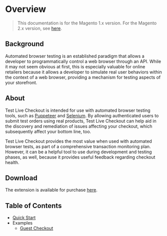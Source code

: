 # Overview

> This documentation is for the Magento 1.x version. For the Magento 2.x version, see [here](https://nickolasburr.github.io/magento/extensions/2.x/testlivecheckout/latest/).

## Background

Automated browser testing is an established paradigm that allows a developer to programmatically control a web browser through an API. While it may not seem obvious
at first, this is especially valuable for online retailers because it allows a developer to simulate real user behaviors within the context of a web browser, providing
a mechanism for testing aspects of your storefront.

## About

Test Live Checkout is intended for use with automated browser testing tools, such as [Puppeteer](https://github.com/GoogleChrome/puppeteer) and [Selenium](https://www.seleniumhq.org).
By allowing authenticated users to submit test orders using real products, Test Live Checkout can help aid in the discovery and remediation of issues affecting your checkout, which
subsequently affect your bottom line, too.

Test Live Checkout provides the most value when used with automated browser tests, as part of a comprehensive transaction monitoring plan. However, it can be a helpful
tool to use during development and testing phases, as well, because it provides useful feedback regarding checkout health.

## Download

The extension is available for purchase [here](https://marketplace.magento.com/nickolasburr-nickolasburr-testlivecheckout.html).

## Table of Contents

- [Quick Start](https://nickolasburr.github.io/magento/extensions/1.x/testlivecheckout/latest/quickstart/)
- Examples
    + [Guest Checkout](https://nickolasburr.github.io/magento/extensions/1.x/testlivecheckout/latest/examples/guest-checkout/)
